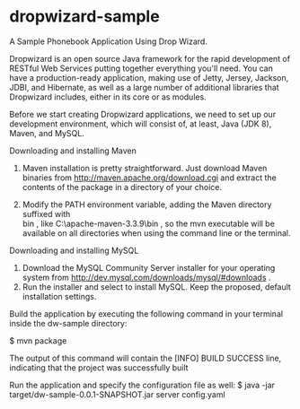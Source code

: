 # dropwizard-sample

A Sample Phonebook Application Using Drop Wizard.

Dropwizard is an open source Java framework for the rapid development of RESTful Web
Services putting together everything you'll need. You can have a production-ready application,
making use of Jetty, Jersey, Jackson, JDBI, and Hibernate, as well as a large number of
additional libraries that Dropwizard includes, either in its core or as modules.

Before we start creating Dropwizard applications, we need to set up our development
environment, which will consist of, at least, Java (JDK 8), Maven, and MySQL.

Downloading and installing Maven

1.	 Maven installation is pretty straightforward. Just download Maven binaries from
http://maven.apache.org/download.cgi and extract the contents of the
package in a directory of your choice.

2.	 Modify the PATH environment variable, adding the Maven directory suffixed with \
bin , like C:\apache-maven-3.3.9\bin , so the mvn executable will be available
on all directories when using the command line or the terminal.

Downloading and installing MySQL

1.	 Download the MySQL Community Server installer for your operating system
from http://dev.mysql.com/downloads/mysql/#downloads .
2.	 Run the installer and select to install MySQL. Keep the proposed,
default installation settings.


Build the application by executing the following command in your terminal inside the
dw-sample directory:

$ mvn package

The output of this command will contain the [INFO] BUILD SUCCESS line, indicating that
the project was successfully built

Run the application and specify the configuration file as well:
$ java -jar target/dw-sample-0.0.1-SNAPSHOT.jar server config.yaml